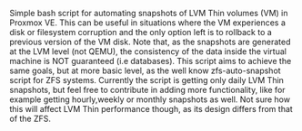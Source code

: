 Simple bash script for automating snapshots of LVM Thin volumes (VM) in Proxmox VE.
This can be useful in situations where the VM experiences a disk or filesystem corruption and the only option left is to rollback to a previous version of the VM disk.
Note that, as the snapshots are generated at the LVM level (not QEMU), the consistency of the data inside the virtual machine
is NOT guaranteed (i.e databases).
This script aims to achieve the same goals, but at more basic level, as the well know zfs-auto-snapshot script for ZFS systems.
Currently the script is getting only daily LVM Thin snapshots, but feel free to contribute in adding more functionality, like for example getting hourly,weekly or monthly snapshots as well. Not sure how this will affect LVM Thin performance though, as its design differs from that of the ZFS.
